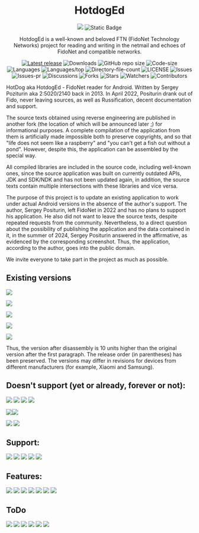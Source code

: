 <div align="center">

# HotdogEd

![](https://img.shields.io/badge/-000000?style=for-the-badge&logo=fidoalliance&logoSize=auto)
![Static Badge](https://img.shields.io/badge/-000000?style=for-the-badge&logo=.net&logoSize=auto)

HotdogEd is a well-known and beloved FTN (FidoNet Technology Networks) project for reading and writing in the netmail and echoes of FidoNet and compatible networks.

[![Latest release](https://img.shields.io/github/v/release/reveritus/hotdoged?include_prereleases&label=latest%20release&style=for-the-badge)](https://github.com/reveritus/hotdoged/releases/latest)
![Downloads](https://img.shields.io/github/downloads/reveritus/hotdoged/total?style=for-the-badge)
![GitHub repo size](https://img.shields.io/github/repo-size/reveritus/hotdoged?style=for-the-badge)
![Code-size](https://shields.io/github/languages/code-size/reveritus/hotdoged?style=for-the-badge)
![Languages](https://shields.io/github/languages/count/reveritus/hotdoged?style=for-the-badge)
![Languages/top](https://shields.io/github/languages/top/reveritus/hotdoged?style=for-the-badge)
![Directory-file-count](https://shields.io/github/directory-file-count/reveritus/hotdoged?style=for-the-badge)
![LICENSE](https://img.shields.io/github/license/reveritus/hotdoged?color=blue&style=for-the-badge)
![Issues](https://shields.io/github/issues/reveritus/hotdoged?style=for-the-badge)
![Issues-pr](https://shields.io/github/issues-pr/reveritus/hotdoged?style=for-the-badge)
![Discussions](https://shields.io/github/discussions/reveritus/hotdoged?style=for-the-badge)
![Forks](https://shields.io/github/forks/reveritus/hotdoged?style=for-the-badge)
![Stars](https://shields.io/github/stars/reveritus/hotdoged?style=for-the-badge)
![Watchers](https://shields.io/github/watchers/reveritus/hotdoged?style=for-the-badge)
![Contributors](https://shields.io/github/contributors/reveritus/hotdoged?style=for-the-badge)
</div>

HotDog aka HotdogEd - FidoNet reader for Android.
Written by Sergey Poziturin aka 2:5020/2140 back in 2013.
In April 2022, Positurin drank out of Fido, never leaving sources, as well as Russification, decent documentation and support.

The source texts obtained using reverse engineering are published in another fork (the location of which will be announced later ;) for informational purposes. A complete compilation of the application from them is artificially made impossible both to preserve copyrights, and so that "life does not seem like a raspberry" and "you can't get a fish out without a pond". However, despite this, the application can be assembled by the special way.

All compiled libraries are included in the source code, including well-known ones, since the source application was built on currently outdated APIs, JDK and SDK/NDK and has not been updated again, in addition, the source texts contain multiple intersections with these libraries and vice versa.

The purpose of this project is to update an existing application to work under actual Android versions in the absence of the author's support.
The author, Sergey Positurin, left FidoNet in 2022 and has no plans to support his application. He also did not want to leave the source texts, despite repeated requests from the community. Nevertheless, to a direct question about the possibility of publishing the application and the data contained in it, in the summer of 2024, Sergey Positurin answered in the affirmative, as evidenced by the corresponding screenshot. Thus, the application, according to the author, goes into the public domain.

We invite everyone to take part in the project as much as possible.

## Existing versions

![](https://img.shields.io/badge/2.14.5%20(31)-000000?style=for-the-badge&label=Current%20stable%20(editor%20only)&labelColor=008000)

![](https://img.shields.io/badge/2.14.5%20(32)%20R1%20or%20R2-000000?style=for-the-badge&label=Current%20stable%20(FTN-provider%20only)&labelColor=008000)

![](https://img.shields.io/badge/2.14.5%20(33)-000000?style=for-the-badge&label=Current%20unstable&labelColor=008000)

![](https://img.shields.io/badge/2.13.5%20(26)%20from%202017-000000?style=for-the-badge&label=Latest%20original&labelColor=008000)

![](https://img.shields.io/badge/2.13.5.01b%20(27)-000000?style=for-the-badge&label=First%20disassembly/reassembly&labelColor=008000)

Thus, the version after disassembly is 10 units higher than the original version after the first paragraph. The release order (in parentheses) has been preserved. The versions may differ in revisions for devices from different manufacturers (for example, Xiaomi and Samsung).

## Doesn't support (yet or already, forever or not):

![](https://img.shields.io/badge/Sync%20lastrid's-000000?style=for-the-badge)
![](https://img.shields.io/badge/NNTP-000000?style=for-the-badge)
![](https://img.shields.io/badge/normal%20English%20build-000000?style=for-the-badge)
![](https://img.shields.io/badge/IPv6-000000?style=for-the-badge)

![](https://img.shields.io/badge/Russification%20of%20values%20stored%20in%20the%20DB%20(for%20compatibility%20with%20your%20existing%20DB),%20including%20the%20names%20of%20some%20sections-000000?style=for-the-badge)![](https://img.shields.io/badge/%20of%20the%20settings,%20for%20example,%20"Scores"%20instead%20of%20a%20tweet-000000?style=for-the-badge)

![](https://img.shields.io/badge/The%20minimum%20version%20of%20Android%20v.5.1,%20but%20this%20is%20not%20accurate%20--%20perharps%20building%20an%20Android%20application%20from-000000?style=for-the-badge)
![](https://img.shields.io/badge/version%2011%20to%2014+%20sounds%20easier%20than%20a%20completely%20universal%20application%20from%20early%20versions%20of%20Android%20up%20to%206.0%20and%20up%20to%20current%20ones-000000?style=for-the-badge)

## Support:

![](https://img.shields.io/badge/JDK--17-000000?style=for-the-badge&label=√&labelColor=8a2be2)
![](https://img.shields.io/badge/Java%201.8-000000?style=for-the-badge&label=√&labelColor=8a2be2)
![](https://img.shields.io/badge/Deep%20black%20theme%20(for%20AMOLED%20displays)-000000?style=for-the-badge&label=√&labelColor=8a2be2)
![](https://img.shields.io/badge/Yggdrasil%20mesh%20network%20connections-000000?style=for-the-badge&label=√&labelColor=8a2be2)
![](https://img.shields.io/badge/Android%20v.14-000000?style=for-the-badge&label=√&labelColor=8a2be2)

## Features:

![](https://img.shields.io/badge/Documentation-000000?style=for-the-badge&label=√&labelColor=8a2be2)
![](https://img.shields.io/badge/Localhost%Syncronous%20network%20connections-000000?style=for-the-badge&label=√&labelColor=8a2be2)
![](https://img.shields.io/badge/Native%Russian%20interface-000000?style=for-the-badge&label=√&labelColor=8a2be2)
![](https://img.shields.io/badge/Multilink-000000?style=for-the-badge&label=√&labelColor=8a2be2)
![](https://img.shields.io/badge/Copypaste%20edit-000000?style=for-the-badge&label=√&labelColor=8a2be2)
![](https://img.shields.io/badge/Garbage%20disposal-000000?style=for-the-badge&label=√&labelColor=8a2be2)
![](https://img.shields.io/badge/Fixed%20quotas%20displayed%20crookedly%20on%20PC's-000000?style=for-the-badge&label=√&labelColor=8a2be2)

## ToDo

![](https://img.shields.io/badge/normal%20English%20build-000000?style=for-the-badge)
![](https://img.shields.io/badge/human--friendly%20DATABASE%20transfer%20to%20external%20storage-000000?style=for-the-badge)
![](https://img.shields.io/badge/setting%20up%20templates-000000?style=for-the-badge)
![](https://img.shields.io/badge/incoming%20connections-000000?style=for-the-badge)
![](https://img.shields.io/badge/new%20provider%20for%20nodes-000000?style=for-the-badge)
![](https://img.shields.io/badge/DB%20and%20incoming%20in%20a%20user%20accessible%20folder-000000?style=for-the-badge)

